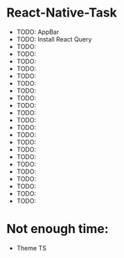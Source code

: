 # React-Native-Task



- TODO: AppBar
- TODO: Install React Query
- TODO: 
- TODO: 
- TODO: 
- TODO: 
- TODO: 
- TODO: 
- TODO: 
- TODO: 
- TODO: 
- TODO: 
- TODO: 
- TODO: 
- TODO: 
- TODO: 
- TODO: 
- TODO: 
- TODO: 
- TODO: 
- TODO: 
- TODO: 
- TODO: 
- TODO: 




# Not enough time:
- Theme TS
